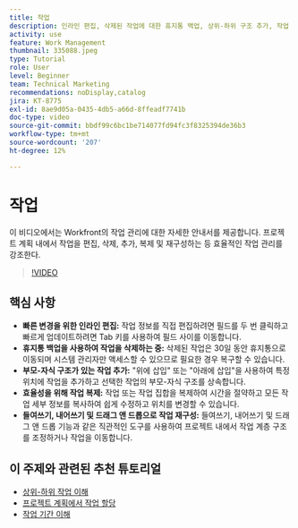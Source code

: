 ```yaml
---
title: 작업
description: 인라인 편집, 삭제된 작업에 대한 휴지통 백업, 상위-하위 구조 추가, 작업 복제 및 Workfront의 드래그 앤 드롭과 같은 직관적인 재구성 도구를 통해 작업 관리를 향상시킵니다.
activity: use
feature: Work Management
thumbnail: 335088.jpeg
type: Tutorial
role: User
level: Beginner
team: Technical Marketing
recommendations: noDisplay,catalog
jira: KT-8775
exl-id: 8ae9d05a-0435-4db5-a66d-8ffeadf7741b
doc-type: video
source-git-commit: bbdf99c6bc1be714077fd94fc3f8325394de36b3
workflow-type: tm+mt
source-wordcount: '207'
ht-degree: 12%

---
```


# 작업

이 비디오에서는 Workfront의 작업 관리에 대한 자세한 안내서를 제공합니다. 프로젝트 계획 내에서 작업을 편집, 삭제, 추가, 복제 및 재구성하는 등 효율적인 작업 관리를 강조한다.

>[!VIDEO](https://video.tv.adobe.com/v/3448563/?quality=12&learn=on&enablevpops=1&captions=kor)

## 핵심 사항

* **빠른 변경을 위한 인라인 편집:** 작업 정보를 직접 편집하려면 필드를 두 번 클릭하고 빠르게 업데이트하려면 Tab 키를 사용하여 필드 사이를 이동합니다. &#x200B;
* **휴지통 백업을 사용하여 작업을 삭제하는 중:** 삭제된 작업은 30일 동안 휴지통으로 이동되며 시스템 관리자만 액세스할 수 있으므로 필요한 경우 복구할 수 있습니다. &#x200B;
* **부모-자식 구조가 있는 작업 추가:** &quot;위에 삽입&quot; 또는 &quot;아래에 삽입&quot;을 사용하여 특정 위치에 작업을 추가하고 선택한 작업의 부모-자식 구조를 상속합니다. &#x200B;
* **효율성을 위해 작업 복제:** 작업 또는 작업 집합을 복제하여 시간을 절약하고 모든 작업 세부 정보를 복사하여 쉽게 수정하고 위치를 변경할 수 있습니다. &#x200B;
* **들여쓰기, 내어쓰기 및 드래그 앤 드롭으로 작업 재구성:** 들여쓰기, 내어쓰기 및 드래그 앤 드롭 기능과 같은 직관적인 도구를 사용하여 프로젝트 내에서 작업 계층 구조를 조정하거나 작업을 이동합니다. &#x200B;

## 이 주제와 관련된 추천 튜토리얼

* [상위-하위 작업 이해](/help/manage-work/tasks/understand-parent-child-tasks.md)
* [프로젝트 계획에서 작업 할당](/help/manage-work/tasks/assign-tasks-from-the-project-plan.md)
* [작업 기간 이해](/help/manage-work/tasks/understand-task-durations.md)
